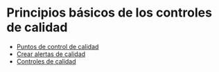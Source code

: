 # Principios básicos de los controles de calidad

  * [Puntos de control de calidad](quality_management/quality_control_points)
  * [Crear alertas de calidad](quality_management/quality_alerts)
  * [Controles de calidad](quality_management/quality_checks)

